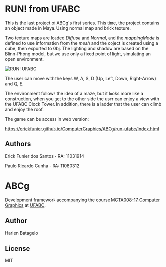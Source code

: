 # RUN! from UFABC

This is the last project of ABCg's first series. This time, the project contains an object made in Maya. Using normal map and brick texture.

Two texture maps are loaded _Diffuse_ and _Normal_, and the _mappingMode_ is defined to use information from the _mesh_ and the object is created using a cube, then exported to Obj.
The lighting and shadow are based on the Blinn-Phong model, but we use only a fixed point of light, simulating an open environment.

![RUN! UFABC](gif/run.gif)

The user can move with the keys W, A, S, D (Up, Left, Down, Right-Arrow) and Q, E.

The environment follows the idea of a maze, but it looks more like a construction, when you get to the other side the user can enjoy a view with the UFABC Clock Tower. In addition, there is a ladder that the user can climb and enjoy the roof.

The game can be access in web version:

   https://erickfunier.github.io/ComputerGraphics/ABCg/run-ufabc/index.html
   
## Authors
   Erick Funier dos Santos - RA: 11031914
   
   Paulo Ricardo Cunha - RA: 11080312

# ABCg

Development framework accompanying the course [MCTA008-17 Computer Graphics](http://professor.ufabc.edu.br/~harlen.batagelo/cg/) at [UFABC](https://www.ufabc.edu.br/).

## Author

Harlen Batagelo

## License

MIT

